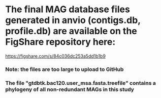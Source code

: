 # **The final MAG database files generated in anvio (contigs.db, profile.db) are available on the FigShare repository here:**
https://figshare.com/s/84c036dc253a5dd1b1b9
### Note: the files are too large to upload to GitHub


### The file "gtdbtk.bac120.user_msa.fasta.treefile" contains a phylogeny of all non-redundant MAGs in this study
